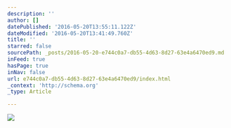 ```yaml
---
description: ''
author: []
datePublished: '2016-05-20T13:55:11.122Z'
dateModified: '2016-05-20T13:41:49.760Z'
title: ''
starred: false
sourcePath: _posts/2016-05-20-e744c0a7-db55-4d63-8d27-63e4a6470ed9.md
inFeed: true
hasPage: true
inNav: false
url: e744c0a7-db55-4d63-8d27-63e4a6470ed9/index.html
_context: 'http://schema.org'
_type: Article

---
```

![](https://the-grid-user-content.s3-us-west-2.amazonaws.com/6ccc87f4-2bc4-49c8-ae04-69ec61cf98ae.jpg)